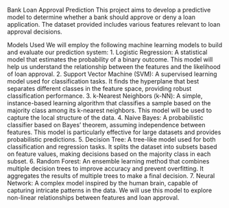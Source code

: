 Bank Loan Approval Prediction
This project aims to develop a predictive model to determine whether a bank should approve or deny a loan application. The dataset provided includes various features relevant to loan approval decisions.

Models Used
We will employ the following machine learning models to build and evaluate our prediction system:
	1.	Logistic Regression: A statistical model that estimates the probability of a binary outcome. This model will help us understand the relationship between the features and the likelihood of loan approval.
	2.	Support Vector Machine (SVM): A supervised learning model used for classification tasks. It finds the hyperplane that best separates different classes in the feature space, providing robust classification performance.
	3.	k-Nearest Neighbors (k-NN): A simple, instance-based learning algorithm that classifies a sample based on the majority class among its k-nearest neighbors. This model will be used to capture the local structure of the data.
	4.	Naive Bayes: A probabilistic classifier based on Bayes’ theorem, assuming independence between features. This model is particularly effective for large datasets and provides probabilistic predictions.
	5.	Decision Tree: A tree-like model used for both classification and regression tasks. It splits the dataset into subsets based on feature values, making decisions based on the majority class in each subset.
	6.	Random Forest: An ensemble learning method that combines multiple decision trees to improve accuracy and prevent overfitting. It aggregates the results of multiple trees to make a final decision.
	7.	Neural Network: A complex model inspired by the human brain, capable of capturing intricate patterns in the data. We will use this model to explore non-linear relationships between features and loan approval.